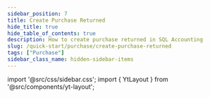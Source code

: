 ```yaml
---
sidebar_position: 7
title: Create Purchase Returned
hide_title: true
hide_table_of_contents: true
description: How to create purchase returned in SQL Accounting
slug: /quick-start/purchase/create-purchase-returned
tags: ["Purchase"]
sidebar_class_name: hidden-sidebar-items
---
```


import '@src/css/sidebar.css';
import { YtLayout } from '@src/components/yt-layout';

<YtLayout 
    url="https://www.youtube.com/embed/nkUm4MALWUg?autoplay=1"
    videoId="nkUm4MALWUg"
    title="Purchase Returned"
/>
